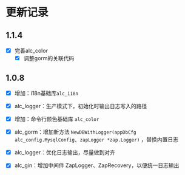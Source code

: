 # 更新记录

## 1.1.4

- [x] 完善alc_color
    - [x] 调整gorm的关联代码

## 1.0.8

- [x] 增加：i18n基础库`alc_i18n`
- [x] alc_logger：生产模式下，初始化时输出日志写入的路径
- [x] 增加：命令行颜色基础库 `alc_color`
- [x] alc_gorm：增加新方法 `NewDBWithLogger(appDbCfg alc_config.MysqlConfig, zapLogger *zap.Logger)` ，替换内置日志
- [x] alc_logger：优化日志输出，尽量做到对齐
- [X] alc_gin：增加中间件 ZapLogger、ZapRecovery，以便统一日志输出

